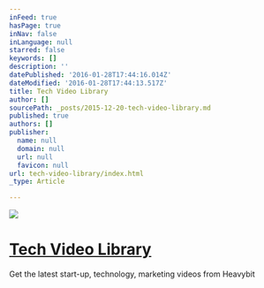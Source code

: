 ```yaml
---
inFeed: true
hasPage: true
inNav: false
inLanguage: null
starred: false
keywords: []
description: ''
datePublished: '2016-01-28T17:44:16.014Z'
dateModified: '2016-01-28T17:44:13.517Z'
title: Tech Video Library
author: []
sourcePath: _posts/2015-12-20-tech-video-library.md
published: true
authors: []
publisher:
  name: null
  domain: null
  url: null
  favicon: null
url: tech-video-library/index.html
_type: Article

---
```

![](https://s3-us-west-2.amazonaws.com/the-grid-img/p/355d317abd5bf0fcdae8e3c040231e59e89dc220.jpg)

# [Tech Video Library][0]

Get the latest start-up, technology, marketing videos from Heavybit

[0]: http://www.heavybit.com/library/